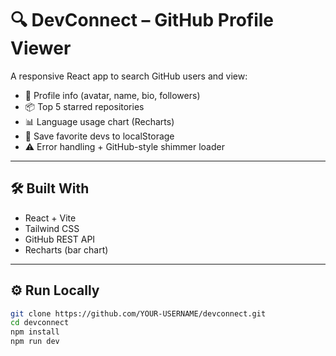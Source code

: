 # 🔍 DevConnect – GitHub Profile Viewer

A responsive React app to search GitHub users and view:

- 👤 Profile info (avatar, name, bio, followers)
- 📦 Top 5 starred repositories
- 📊 Language usage chart (Recharts)
- 💖 Save favorite devs to localStorage
- ⚠️ Error handling + GitHub-style shimmer loader

---

## 🛠️ Built With

- React + Vite
- Tailwind CSS
- GitHub REST API
- Recharts (bar chart)
---

## ⚙️ Run Locally

```bash
git clone https://github.com/YOUR-USERNAME/devconnect.git
cd devconnect
npm install
npm run dev

